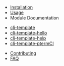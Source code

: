- [Installation](installation.md)
- [Usage](usage.md)
- Module Documentation
<!-- <<<PTERM-CI-COMMANDS-START>>> -->
  - [cli-template](commands/cli-template.md)
  - [cli-template-hello](commands/cli-template-hello.md)
  - [cli-template-help](commands/cli-template-help.md)
  - [cli-template-ptermCI](commands/cli-template-ptermCI.md)
<!-- <<<PTERM-CI-COMMANDS-END>>> -->
- [Contributing](CONTRIBUTING.md)
- [FAQ](faq.md)
